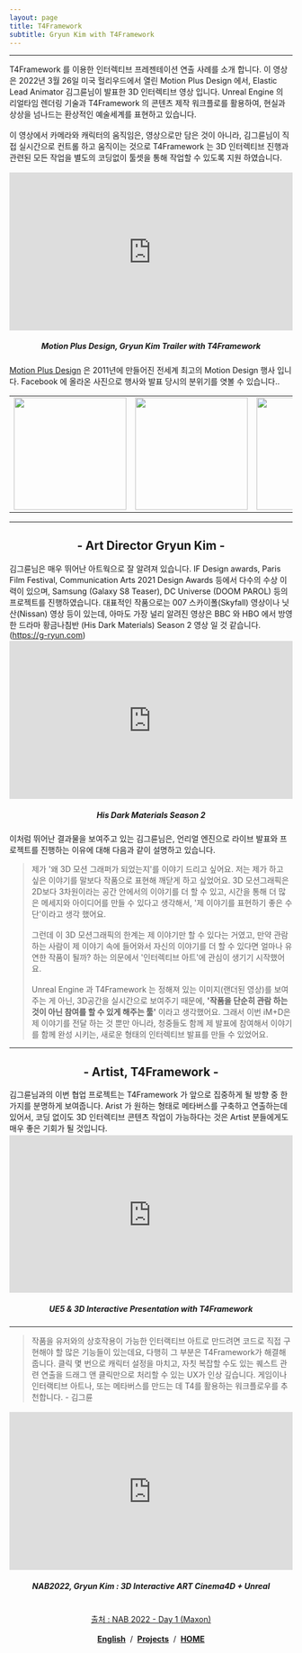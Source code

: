 ```yaml
---
layout: page
title: T4Framework
subtitle: Gryun Kim with T4Framework
---
```

<style>
	.embed-container {
		position: relative;
		padding-bottom: 56.25%;
		height: 0;
		overflow: hidden;
		max-width: 100%;
	}

	.embed-container iframe, .embed-container object, .embed-container embed {
		position: absolute;
		top: 1%;
		down: 1%;
		left: 0%;
		width: 100%;
		height: 100%;
	}

	table {
		border-spacing: 0;
	} 

</style>
<hr />

T4Framework 를 이용한 인터렉티브 프레젠테이션 연출 사례를 소개 합니다. 이 영상은 2022년 3월 26일 미국 헐리우드에서 열린 Motion Plus Design 에서, Elastic Lead Animator 김그륜님이 발표한 3D 인터렉티브 영상 입니다. Unreal Engine 의 리얼타임 렌더링 기술과 T4Framework 의 콘텐츠 제작 워크플로를 활용하여, 현실과 상상을 넘나드는 환상적인 예술세계를 표현하고 있습니다.<br /><br />
이 영상에서 카메라와 캐릭터의 움직임은, 영상으로만 담은 것이 아니라, 김그륜님이 직접 실시간으로 컨트롤 하고 움직이는 것으로 T4Framework 는 3D 인터렉티브 진행과 관련된 모든 작업을 별도의 코딩없이 툴셋을 통해 작업할 수 있도록 지원 하였습니다.
<div class="embed-container"><iframe src="https://www.youtube.com/embed/IzFVjLMxbLc" frameborder="0" width="1280" height="720"></iframe></div>
<center><h5>Motion Plus Design, Gryun Kim Trailer with T4Framework</h5></center>

<a href="https://www.motion-plus-design.com/" target="_blank">Motion Plus Design</a> 은 2011년에 만들어진 전세계 최고의 Motion Design 행사 입니다. Facebook 에 올라온 사진으로 행사와 발표 당시의 분위기를 엿볼 수 있습니다..<br>

<table border=0>
	<tr>
		<td><a href="https://www.facebook.com/photo/?fbid=4468297356603551&set=pcb.4468302899936330" target="_blank"><img src="/img/gryun_1.jpg" width="200"></a></td>
		<td><a href="https://www.facebook.com/photo?fbid=4468297049936915&set=pcb.4468302899936330" target="_blank"><img src="/img/gryun_2.jpg" width="200"></a></td>
		<td><a href="https://www.facebook.com/photo?fbid=4468297413270212&set=pcb.4468302899936330" target="_blank"><img src="/img/gryun_3.jpg" width="200"></a></td>
		<td><a href="https://www.facebook.com/photo?fbid=4468297243270229&set=pcb.4468302899936330" target="_blank"><img src="/img/gryun_4.jpg" width="200"></a></td>
	</tr>
</table>

<hr />

<center><h2>- Art Director Gryun Kim -</h2></center>
김그륜님은 매우 뛰어난 아트웍으로 잘 알려져 있습니다. IF Design awards, Paris Film Festival, Communication Arts 2021 Design Awards 등에서 다수의 수상 이력이 있으며, Samsung (Galaxy S8 Teaser), DC Universe (DOOM PAROL) 등의 프로젝트를 진행하였습니다. 대표적인 작품으로는 007 스카이폴(Skyfall) 영상이나 닛산(Nissan) 영상 등이 있는데, 아마도 가장 널리 알려진 영상은 BBC 와 HBO 에서 방영한 드라마 황금나침반 (His Dark Materials) Season 2 영상 일 것 같습니다. (<a href="https://g-ryun.com/" target="_blank">https://g-ryun.com</a>)

<div class="embed-container"><iframe src="https://player.vimeo.com/video/479938466" frameborder="0" width="1280" height="720"></iframe></div>
<center><h5>His Dark Materials Season 2</h5></center>

이처럼 뛰어난 결과물을 보여주고 있는 김그륜님은, 언리얼 엔진으로 라이브 발표와 프로젝트를 진행하는 이유에 대해 다음과 같이 설명하고 있습니다.<br>

> 제가 '왜 3D 모션 그래퍼가 되었는지'를 이야기 드리고 싶어요. 저는 제가 하고 싶은 이야기를 말보다 작품으로 표현해 깨닫게 하고 싶었어요. 3D 모션그래픽은 2D보다 3차원이라는 공간 안에서의 이야기를 더 할 수 있고, 시간을 통해 더 많은 메세지와 아이디어를 만들 수 있다고 생각해서, '제 이야기를 표현하기 좋은 수단'이라고 생각 했어요.<br><br>
> 그런데 이 3D 모션그래픽의 한계는 제 이야기만 할 수 있다는 거였고, 만약 관람하는 사람이 제 이야기 속에 들어와서 자신의 이야기를 더 할 수 있다면 얼마나 유연한 작품이 될까? 하는 의문에서 '인터렉티브 아트'에 관심이 생기기 시작했어요.<br><br>
> Unreal Engine 과 T4Framework 는 정해져 있는 이미지(랜더된 영상)를 보여 주는 게 아닌, 3D공간을 실시간으로 보여주기 때문에, <b>'작품을 단순히 관람 하는 것이 아닌 참여를 할 수 있게 해주는 툴'</b> 이라고 생각했어요. 그래서 이번 iM+D은 제 이야기를 전달 하는 것 뿐만 아니라, 청중들도 함께 제 발표에 참여해서 이야기를 함께 완성 시키는, 새로운 형태의 인터렉티브 발표를 만들 수 있었어요.

<hr />

<center><h2>- Artist, T4Framework -</h2></center>
김그륜님과의 이번 협업 프로젝트는 T4Framework 가 앞으로 집중하게 될 방향 중 한가지를 분명하게 보여줍니다. Arist 가 원하는 형태로 메타버스를 구축하고 연출하는데 있어서, 코딩 없이도 3D 인터렉티브 콘텐츠 작업이 가능하다는 것은 Artist 분들에게도 매우 좋은 기회가 될 것입니다.

<div class="embed-container"><iframe src="https://www.youtube.com/embed/Dc2hju0nxek" frameborder="0" width="1280" height="720"></iframe></div>
<center><h5>UE5 & 3D Interactive Presentation with T4Framework</h5></center>

<hr />

> 작품을 유저와의 상호작용이 가능한 인터랙티브 아트로 만드려면 코드로 직접 구현해야 할 많은 기능들이 있는데요, 다행히 그 부분은 T4Framework가 해결해 줍니다. 클릭 몇 번으로 캐릭터 설정을 마치고, 자칫 복잡할 수도 있는 퀘스트 관련 연출을 드래그 앤 클릭만으로 처리할 수 있는 UX가 인상 깊습니다. 게임이나 인터랙티브 아트나, 또는 메타버스를 만드는 데 T4를 활용하는 워크플로우를 추천합니다. - 김그륜

<div class="embed-container"><iframe src="https://www.youtube.com/embed/55wb65J153U" frameborder="0" width="1280" height="720"></iframe></div>
<center><h5>NAB2022, Gryun Kim : 3D Interactive ART Cinema4D + Unreal</h5><br>
<a href="https://www.youtube.com/watch?v=asH0fBKbSwk" target="_blank">출처 : NAB 2022 - Day 1 (Maxon)</a><br><br></center>

<center><a href="/GryunKim_en/"><b>English</b></a> &nbsp;/&nbsp; <a href="/Projects/"><b>Projects</b></a> &nbsp;/&nbsp; <a href="/index"><b>HOME</b></a></center>

